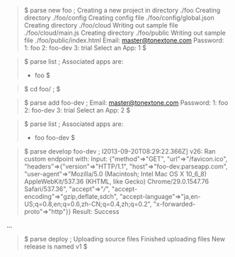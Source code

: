 > $ parse new foo ;
> Creating a new project in directory ./foo
> Creating directory ./foo/config
> Creating config file ./foo/config/global.json
> Creating directory ./foo/cloud
> Writing out sample file ./foo/cloud/main.js
> Creating directory ./foo/public
> Writing out sample file ./foo/public/index.html
> Email: master@tonextone.com
> Password: 
> 1: foo
> 2: foo-dev
> 3: trial
> Select an App: 1
> $

> $ parse list ;
> Associated apps are:
> * foo
> $

> $ cd foo/ ;
> $

> $ parse add foo-dev ;
> Email: master@tonextone.com
> Password: 
> 1: foo
> 2: foo-dev
> 3: trial
> Select an App: 2
> $

> $ parse list ;
> Associated apps are:
> * foo
>   foo-dev
> $

> $ parse develop foo-dev ;
> I2013-09-20T08:29:22.366Z] v26: Ran custom endpoint with:
>   Input: {"method"=>"GET", "url"=>"/favicon.ico", "headers"=>{"version"=>"HTTP/1.1", "host"=>"foo-dev.parseapp.com", "user-agent"=>"Mozilla/5.0 (Macintosh; Intel Mac OS X 10_6_8) AppleWebKit/537.36 (KHTML, like Gecko) Chrome/29.0.1547.76 Safari/537.36", "accept"=>"*/*", "accept-encoding"=>"gzip,deflate,sdch", "accept-language"=>"ja,en-US;q=0.8,en;q=0.6,zh-CN;q=0.4,zh;q=0.2", "x-forwarded-proto"=>"http"}}
>   Result: Success

...

> $ parse deploy ;
> Uploading source files
> Finished uploading files
> New release is named v1
> $
